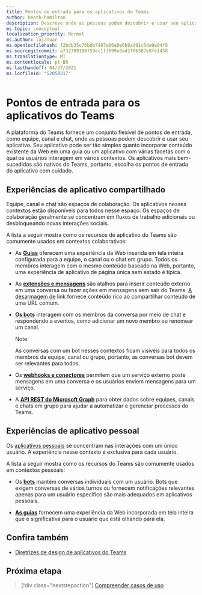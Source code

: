 ```yaml
---
title: Pontos de entrada para os aplicativos do Teams
author: heath-hamilton
description: Descreve onde as pessoas podem descobrir e usar seu aplicativo no Teams.
ms.topic: conceptual
localization_priority: Normal
ms.author: lajanuar
ms.openlocfilehash: f2bdb35c76bdb7487e66a0e6b9ad01c6da9e04f8
ms.sourcegitcommit: a732789190f59ec1f3699e8ad2f06387e8fe1458
ms.translationtype: MT
ms.contentlocale: pt-BR
ms.lasthandoff: 04/27/2021
ms.locfileid: "52058317"
---
```

# <a name="entry-points-for-teams-apps"></a>Pontos de entrada para os aplicativos do Teams

A plataforma do Teams fornece um conjunto flexível de pontos de entrada, como equipe, canal e chat, onde as pessoas podem descobrir e usar seu aplicativo. Seu aplicativo pode ser tão simples quanto incorporar conteúdo existente da Web em uma guia ou um aplicativo com várias facetas com o qual os usuários interagem em vários contextos.
Os aplicativos mais bem-sucedidos são nativos do Teams, portanto, escolha os pontos de entrada do aplicativo com cuidado.

## <a name="shared-app-experiences"></a>Experiências de aplicativo compartilhado

Equipe, canal e chat são espaços de colaboração. Os aplicativos nesses contextos estão disponíveis para todos nesse espaço. Os espaços de colaboração geralmente se concentram em fluxos de trabalho adicionais ou desbloqueando novas interações sociais.

A lista a seguir mostra como os recursos de aplicativo do Teams são comumente usados em contextos colaborativos:

* As [**Guias**](~/tabs/what-are-tabs.md) oferecem uma experiência da Web inserida em tela inteira configurada para a equipe, o canal ou o chat em grupo. Todos os membros interagem com o mesmo conteúdo baseado na Web, portanto, uma experiência de aplicativo de página única sem estado é típica.

* As [**extensões e mensagens**](~/messaging-extensions/what-are-messaging-extensions.md) são atalhos para inserir conteúdo externo em uma conversa ou fazer ações em mensagens sem sair do Teams. [A desarmagem de](~/messaging-extensions/how-to/link-unfurling.md) link fornece conteúdo rico ao compartilhar conteúdo de uma URL comum.

* [**Os bots**](~/bots/what-are-bots.md) interagem com os membros da conversa por meio de chat e respondendo a eventos, como adicionar um novo membro ou renomear um canal. 
   > [!NOTE]
   > As conversas com um bot nesses contextos ficam visíveis para todos os membros da equipe, canal ou grupo, portanto, as conversas bot devem ser relevantes para todos.

* Os [**webhooks e conectores**](~/webhooks-and-connectors/what-are-webhooks-and-connectors.md) permitem que um serviço externo poste mensagens em uma conversa e os usuários enviem mensagens para um serviço.

* A [**API REST do Microsoft Graph**](https://docs.microsoft.com/graph/teams-concept-overview) para obter dados sobre equipes, canais e chats em grupo para ajudar a automatizar e gerenciar processos do Teams.

## <a name="personal-app-experiences"></a>Experiências de aplicativo pessoal

Os [aplicativos pessoais](../concepts/design/personal-apps.md) se concentram nas interações com um único usuário. A experiência nesse contexto é exclusiva para cada usuário.

A lista a seguir mostra como os recursos do Teams são comumente usados em contextos pessoais:

* Os [**bots**](~/bots/what-are-bots.md) mantém conversas individuais com um usuário. Bots que exigem conversas de vários turnos ou fornecem notificações relevantes apenas para um usuário específico são mais adequados em aplicativos pessoais.

* [**As guias**](~/tabs/what-are-tabs.md) fornecem uma experiência da Web incorporada em tela inteira que é significativa para o usuário que está olhando para ela.

## <a name="see-also"></a>Confira também

- [Diretrizes de design de aplicativos do Teams](../concepts/design/design-teams-app-overview.md)

## <a name="next-step"></a>Próxima etapa

> [!div class="nextstepaction"]
> [Compreender casos de uso](../concepts/design/understand-use-cases.md)
